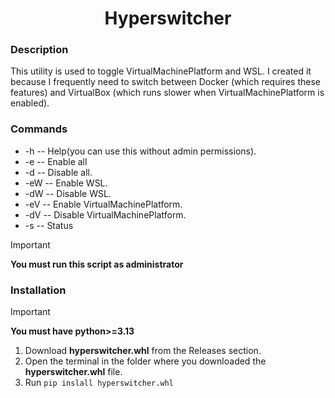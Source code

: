 <h1 align="center">Hyperswitcher</h1>

### Description

This utility is used to toggle VirtualMachinePlatform and WSL. I created it because I frequently need to switch between Docker (which requires these features) and VirtualBox (which runs slower when VirtualMachinePlatform is enabled).

### Commands

- -h      -- Help(you can use this without admin permissions).
- -e      -- Enable all
- -d      -- Disable all.
- -eW     -- Enable WSL.
- -dW     -- Disable WSL.
- -eV     -- Enable VirtualMachinePlatform.
- -dV     -- Disable VirtualMachinePlatform.
- -s      -- Status

> [!IMPORTANT]
> **You must run this script as administrator**

### Installation

> [!IMPORTANT]
> **You must have python>=3.13**

1. Download **hyperswitcher.whl** from the Releases section.
2. Open the terminal in the folder where you downloaded the **hyperswitcher.whl** file.
3. Run ```pip inslall hyperswitcher.whl```
